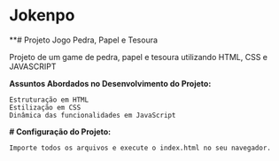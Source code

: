 # Jokenpo
  
**# Projeto Jogo Pedra, Papel e Tesoura

Projeto de um game de pedra, papel e tesoura utilizando HTML, CSS e JAVASCRIPT

**Assuntos Abordados no Desenvolvimento do Projeto:**

```
Estruturação em HTML
Estilização em CSS
Dinâmica das funcionalidades em JavaScript

```

**# Configuração do Projeto:**

```
Importe todos os arquivos e execute o index.html no seu navegador.

```
